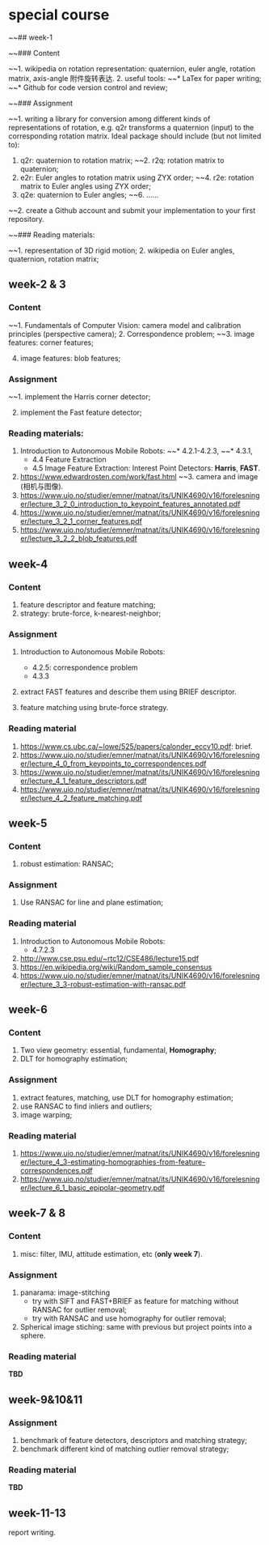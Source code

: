# special course

~~## week-1

~~### Content

~~1. wikipedia on rotation representation: quaternion, euler angle, rotation matrix, axis-angle 附件旋转表达.
2. useful tools:
   ~~* LaTex for paper writing;
   ~~* Github for code version control and review;

~~### Assignment

~~1. writing a library for conversion among different kinds of representations of rotation, e.g. q2r transforms a quaternion (input) to the corresponding rotation matrix. Ideal package should include (but not limited to):
   1. q2r: quaternion to rotation matrix;
   ~~2. r2q: rotation matrix to quaternion;
   3. e2r: Euler angles to rotation matrix using ZYX order;
   ~~4. r2e: rotation matrix to Euler angles using ZYX order;
   5. q2e: quaternion to Euler angles;
   ~~6. ...... 

~~2. create a Github account and submit your implementation to your first repository.

~~### Reading materials:

~~1. representation of 3D rigid motion;
2. wikipedia on Euler angles, quaternion, rotation matrix;

## week-2 & 3

### Content

~~1. Fundamentals of Computer Vision: camera model and calibration principles (perspective camera);
2. Correspondence problem;
~~3. image features: corner features; 

4. image features: blob features;

### Assignment 

~~1. implement the Harris corner detector;

2. implement the Fast feature detector;

### Reading materials:

1. Introduction to Autonomous Mobile Robots: 
   ~~* 4.2.1-4.2.3, 
   ~~* 4.3.1, 
   * 4.4 Feature Extraction
   * 4.5 Image Feature Extraction: Interest Point Detectors: **Harris**, **FAST**.
2. https://www.edwardrosten.com/work/fast.html
~~3. camera and image (相机与图像).
4. https://www.uio.no/studier/emner/matnat/its/UNIK4690/v16/forelesninger/lecture_3_2_0_introduction_to_keypoint_features_annotated.pdf
5. https://www.uio.no/studier/emner/matnat/its/UNIK4690/v16/forelesninger/lecture_3_2_1_corner_features.pdf
6. https://www.uio.no/studier/emner/matnat/its/UNIK4690/v16/forelesninger/lecture_3_2_2_blob_features.pdf

## week-4

### Content

1. feature descriptor and feature matching;
2. strategy: brute-force, k-nearest-neighbor;

### Assignment

1. Introduction to Autonomous Mobile Robots: 
   - 4.2.5: correspondence problem
   - 4.3.3 

1. extract FAST features and describe them using BRIEF descriptor.
2. feature matching using brute-force strategy.

### Reading material

1. https://www.cs.ubc.ca/~lowe/525/papers/calonder_eccv10.pdf: brief.
2. https://www.uio.no/studier/emner/matnat/its/UNIK4690/v16/forelesninger/lecture_4_0_from_keypoints_to_correspondences.pdf
3. https://www.uio.no/studier/emner/matnat/its/UNIK4690/v16/forelesninger/lecture_4_1_feature_descriptors.pdf
4. https://www.uio.no/studier/emner/matnat/its/UNIK4690/v16/forelesninger/lecture_4_2_feature_matching.pdf

## week-5 

### Content

1. robust estimation: RANSAC;

### Assignment

1. Use RANSAC for line and plane estimation;

### Reading material

1. Introduction to Autonomous Mobile Robots: 
   - 4.7.2.3
2. http://www.cse.psu.edu/~rtc12/CSE486/lecture15.pdf
3. https://en.wikipedia.org/wiki/Random_sample_consensus
4. https://www.uio.no/studier/emner/matnat/its/UNIK4690/v16/forelesninger/lecture_3_3-robust-estimation-with-ransac.pdf

## week-6

### Content

1. Two view geometry: essential, fundamental, **Homography**;
2. DLT for homography estimation;

### Assignment

1. extract features, matching, use DLT for homography estimation;
2. use RANSAC to find inliers and outliers;
3. image warping;

### Reading material

1. https://www.uio.no/studier/emner/matnat/its/UNIK4690/v16/forelesninger/lecture_4_3-estimating-homographies-from-feature-correspondences.pdf
2. https://www.uio.no/studier/emner/matnat/its/UNIK4690/v16/forelesninger/lecture_6_1_basic_epipolar-geometry.pdf

## week-7 & 8

### Content

1. misc: filter, IMU, attitude estimation, etc (**only week 7**).

### Assignment

1. panarama: image-stitching
   * try with SIFT and FAST+BRIEF as feature for matching without RANSAC for outlier removal;
   * try with RANSAC and use homography for outlier removal;
2. Spherical image stiching: same with previous but project points into a sphere.

### Reading material

**TBD**

## week-9&10&11 

### Assignment

1. benchmark of feature detectors, descriptors and matching strategy;
2. benchmark different kind of matching outlier removal strategy;

### Reading material

**TBD**

## week-11-13

report writing.
